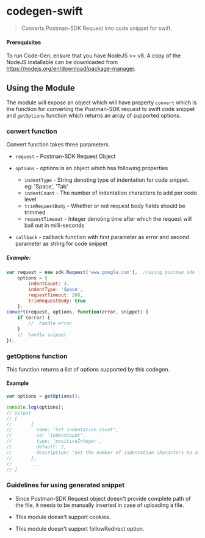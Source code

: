 # codegen-swift

> Converts Postman-SDK Request into code snippet for swift.

#### Prerequisites
To run Code-Gen, ensure that you have NodeJS >= v8. A copy of the NodeJS installable can be downloaded from https://nodejs.org/en/download/package-manager.

## Using the Module
The module will expose an object which will have property `convert` which is the function for converting the Postman-SDK request to swift code snippet and `getOptions` function which returns an array of supported options.

### convert function
Convert function takes three parameters

* `request` - Postman-SDK Request Object

* `options` - options is an object which hsa following properties
    * `indentType` - String denoting type of indentation for code snippet. eg: 'Space', 'Tab'
    * `indentCount` - The number of indentation characters to add per code level
    * `trimRequestBody` - Whether or not request body fields should be trimmed
    * `requestTimeout` - Integer denoting time after which the request will bail out in milli-seconds

* `callback` - callback function with first parameter as error and second parameter as string for code snippet

##### Example:
```js
var request = new sdk.Request('www.google.com'),  //using postman sdk to create request  
    options = {
        indentCount: 3,
        indentType: 'Space',
        requestTimeout: 200,
        trimRequestBody: true
    };
convert(request, options, function(error, snippet) {
    if (error) {
        //  handle error
    }
    //  handle snippet
});
```

### getOptions function

This function returns a list of options supported by this codegen.

#### Example
```js
var options = getOptions();

console.log(options);
// output
// [
//       {
//         name: 'Set indentation count',
//         id: 'indentCount',
//         type: 'positiveInteger',
//         default: 2,
//         description: 'Set the number of indentation characters to add per code level'
//       },
//       ...
// ]
```

### Guidelines for using generated snippet

* Since Postman-SDK Request object doesn't provide complete path of the file, it needs to be manually inserted in case of uploading a file.

* This module doesn't support cookies.

* This module doesn't support followRedirect option.